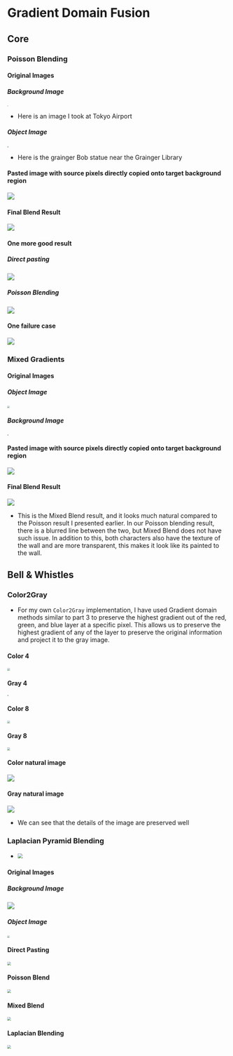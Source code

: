 # Gradient Domain Fusion

## Core

### Poisson Blending

#### Original Images

##### Background Image

<img src = "./assets/poisson_1_bg.JPG" style="zoom:10%"/>

-   Here is an image I took at Tokyo Airport

<div style="page-break-after: always" />

##### Object Image

<img src = "./assets/poisson_1_obj.jpeg" style="zoom:20%"/>

-   Here is the grainger Bob statue near the Grainger Library

<div style="page-break-after: always" />

#### Pasted image with source pixels directly copied onto target background region

<img src = "./assets/poisson_1_paste.png" style="zoom:100%"/>

<div style="page-break-after: always" />

#### Final Blend Result

<img src = "./assets/poisson_1_blend.png" style="zoom:100%"/>

<div style="page-break-after: always" />

#### One more good result

##### Direct pasting

<img src="./assets/poisson_2_paste.png" />

<div style="page-break-after: always" />

##### Poisson Blending

<img src="./assets/poisson_2_blend.png" />

<div style="page-break-after: always" />

#### One failure case

<img src = "./assets/poisson_fail.png" />

<div style="page-break-after: always" />

### Mixed Gradients

#### Original Images

##### Object Image

<img src="./assets/mario.png" style="zoom:30%"/>

<div style="page-break-after: always" />

##### Background Image

<img src="./assets/wall.jpeg" style="zoom:20%"/>

<div style="page-break-after: always" />

#### Pasted image with source pixels directly copied onto target background region

<img src="./assets/poisson_2_paste.png" />

<div style="page-break-after: always" />

#### Final Blend Result

<img src="./assets/mixed_2_blend.png" />

-   This is the Mixed Blend result, and it looks much natural compared to the Poisson result I presented earlier. In our Poisson blending result, there is a blurred line between the two, but Mixed Blend does not have such issue. In addition to this, both characters also have the texture of the wall and are more transparent, this makes it look like its painted to the wall. 

<div style="page-break-after: always" />

## Bell & Whistles 

### Color2Gray

-   For my own `Color2Gray` implementation, I have used Gradient domain methods similar to part 3 to preserve the highest gradient out of the red, green, and blue layer at a specific pixel. This allows us to preserve the highest gradient of any of the layer to preserve the original information and project it to the gray image. 

#### Color 4

<img src = "./assets/color4.png" style="zoom:40%"/>

<div style="page-break-after: always" />

#### Gray 4

<img src="./assets/gray4.png" style="zoom:20%"/>

#### Color 8

<img src="./assets/color8.png" style="zoom:40%"/>

#### Gray 8

<img src="./assets/gray8.png" style="zoom:40%"/>

#### Color natural image

<img src="assets/color_nature.png"/>

<div style="page-break-after: always" />

#### Gray natural image

<img src="./assets/gray_nature.png" />

-   We can see that the details of the image are preserved well

<div style="page-break-after: always" />

### Laplacian Pyramid Blending

-   <img src="./assets/laplacian_illustration.png" style="zoom:70%"/>

<div style="page-break-after: always" />

#### Original Images

##### Background Image

<img src = "./assets/lap_bg.png" />

<div style="page-break-after: always" />

##### Object Image

<img src = "./assets/lap_obj.png" style="zoom:30%">

#### Direct Pasting

<img src="./assets/lap_paste.png" style="zoom:50%"/>

<div style="page-break-after: always" />

#### Poisson Blend

<img src="./assets/lap_poisson.png" style="zoom:50%"/>

#### Mixed Blend 

<img src="./assets/lap_mixed.png" style="zoom:50%"/>

#### Laplacian Blending

<img src="./assets/lap_lap.png" style="zoom:50%"/>


